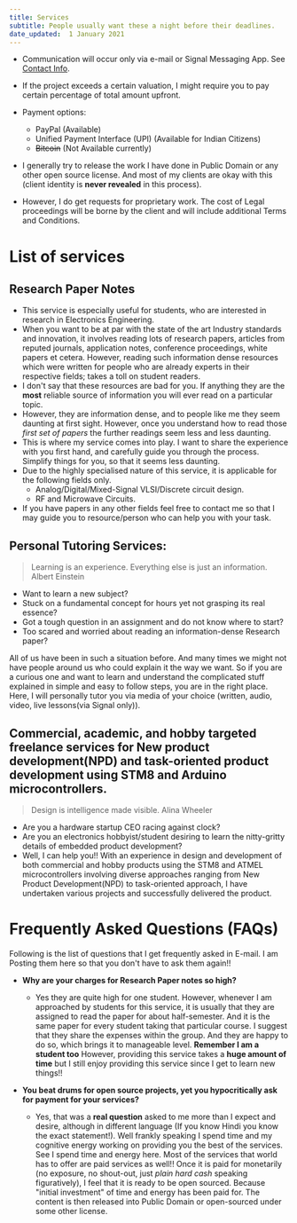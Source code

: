 ```yaml
---
title: Services
subtitle: People usually want these a night before their deadlines.
date_updated:  1 January 2021
---
```


- Communication will occur only via e-mail or Signal Messaging App. See [Contact Info](./contact.html). 

- If the project exceeds a certain valuation, I might require you to pay certain percentage of total 
amount upfront.

- Payment options: 
   - PayPal (Available)
   - Unified Payment Interface (UPI) (Available for Indian Citizens)
   - ~~Bitcoin~~ (Not Available currently)

- I generally try to release the work I have done in Public Domain or any other open source license. And most of my clients are okay with this (client identity is **never revealed** in this process). 
- However, I do get requests for proprietary work. The cost of Legal proceedings will be borne by the client and will include additional Terms and Conditions.

# List of services

## Research Paper Notes

- This service is especially useful for students, who are interested in research in Electronics Engineering.
- When you want to be at par with the state of the art Industry standards and innovation, it involves reading lots of research papers, articles from reputed journals, application notes, conference proceedings, white papers et cetera. However, reading such information dense resources which were written for people who are already experts in their respective fields; takes a toll on student readers.
- I don't say that these resources are bad for you. If anything they are the **most** reliable source of information you will ever read on a particular topic.
- However, they are information dense, and to people like me they seem daunting at first sight. However, once you understand how to read those *first set of papers* the further readings seem less and less daunting.
- This is where my service comes into play. I want to share the experience with you first hand, and carefully guide you through the process. Simplify things for you, so that it seems less daunting.
- Due to the highly specialised nature of this service, it is applicable for the following fields only.
  - Analog/Digital/Mixed-Signal VLSI/Discrete circuit design.
  - RF and Microwave Circuits.
- If you have papers in any other fields feel free to contact me so that I may guide you to resource/person who can help you with your task.

## Personal Tutoring Services:  

> Learning is an experience. Everything else is just an information.
> Albert Einstein

- Want to learn a new subject?
- Stuck on a fundamental concept for hours yet not grasping its real essence?
- Got a tough question in an assignment and do not know where to start?
- Too scared and worried about reading an information-dense Research paper?

All of us have been in such a situation before. And many times we might not have people around us who
could explain it the way we want. So if you are a curious one and want to learn and understand the 
complicated stuff explained in simple and easy to follow steps, you are in the right place.
Here, I will personally tutor you via media of your choice (written, audio, video, live lessons(via Signal only)).

## Commercial, academic, and hobby targeted freelance services for New product development(NPD) and task-oriented product development using STM8 and Arduino microcontrollers.

> Design is intelligence made visible.
> Alina Wheeler

- Are you a hardware startup CEO racing against clock?
- Are you an electronics hobbyist/student desiring to learn the nitty-gritty details of embedded product development?
- Well, I can help you!! With an experience in design and development of both commercial and hobby products
using the STM8 and ATMEL microcontrollers involving diverse approaches ranging from New Product Development(NPD)
to task-oriented approach, I have undertaken various projects and successfully delivered the product.

# Frequently Asked Questions (FAQs)

Following is the list of questions that I get frequently asked in E-mail. I am Posting them here so that you don't 
have to ask them again!!

- **Why are your charges for Research Paper notes so high?**
  - Yes they are quite high for one student. However, whenever I am approached by students for this service,
   it is usually that they are assigned to read the paper for about half-semester. And it is the same paper 
   for every student taking that particular course. I suggest that they share the expenses within the group. 
   And they are happy to do so, which brings it to manageable level. **Remember I am a student too** However, 
   providing this service takes a **huge amount of time** but I still enjoy providing this service since 
   I get to learn new things!!

- **You beat drums for open source projects, yet you hypocritically ask for payment for your services?**
  - Yes, that was a **real question** asked to me more than I expect and desire, although in different language 
   (If you know Hindi you know the exact statement!). Well frankly speaking I spend time and my cognitive energy working 
   on providing you the best of the services. See I spend time and energy here. Most of the services that world has to offer 
   are paid services as well!! Once it is paid for monetarily (no exposure, no shout-out, just *plain hard cash* speaking
   figuratively), I feel that it is ready to be open sourced. Because "initial investment" of time and energy has 
   been paid for. The content is then released into Public Domain or open-sourced under some other license.
